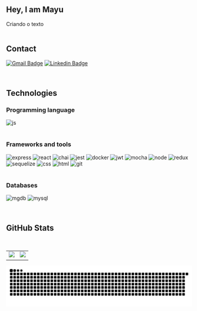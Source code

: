## Hey, I am Mayu

<div align="justfy">
  Criando o texto
</div>

<br>

## Contact

[![Gmail Badge](https://img.shields.io/badge/satorimayu@gmail.com-D14836?style=for-the-badge&logo=gmail&logoColor=white)](mailto:satorimayu@gmail.com)
[![Linkedin Badge](https://img.shields.io/badge/mayusatori-0077B5?style=for-the-badge&logo=linkedin&logoColor=white)](https://www.linkedin.com/in/mayusatori/)

<br>

## Technologies


### Programming language

<div style="display: inline_block">

<img alt="js" src="https://img.shields.io/badge/JavaScript-323330?style=for-the-badge&logo=javascript&logoColor=F7DF1E" />

</div><br>

### Frameworks and tools

<div style="display: inline_block">

<img alt="express" src="https://img.shields.io/badge/Express.js-000000?style=for-the-badge&logo=express&logoColor=white" /> 
<img alt="react" src="https://img.shields.io/badge/React-20232A?style=for-the-badge&logo=react&logoColor=61DAFB" />
<img alt="chai" src="https://img.shields.io/badge/chai-A30701?style=for-the-badge&logo=chai&logoColor=white" />
<img alt="jest" src="https://img.shields.io/badge/Jest-C21325?style=for-the-badge&logo=jest&logoColor=white" />
<img alt="docker" src="https://img.shields.io/badge/Docker-2CA5E0?style=for-the-badge&logo=docker&logoColor=white" />
<img alt="jwt" src="https://img.shields.io/badge/JWT-000000?style=for-the-badge&logo=JSON%20web%20tokens&logoColor=white" />
<img alt="mocha" src="https://img.shields.io/badge/Mocha-8D6748?style=for-the-badge&logo=Mocha&logoColor=white" />
<img alt="node" src="https://img.shields.io/badge/Node.js-339933?style=for-the-badge&logo=nodedotjs&logoColor=white"/>
<image alt="redux" src="https://img.shields.io/badge/Redux-593D88?style=for-the-badge&logo=redux&logoColor=white" />
<img alt="sequelize" src="https://img.shields.io/badge/Sequelize-52B0E7?style=for-the-badge&logo=Sequelize&logoColor=white" />
<img alt="css" src="https://img.shields.io/badge/CSS3-1572B6?style=for-the-badge&logo=css3&logoColor=white" />
<img alt="html" src="https://img.shields.io/badge/HTML5-E34F26?style=for-the-badge&logo=html5&logoColor=white" />
<img alt="git" src="https://img.shields.io/badge/GIT-E44C30?style=for-the-badge&logo=git&logoColor=white" />

</div><br>


### Databases

<div style="display: inline_block">

<img alt="mgdb" src="https://img.shields.io/badge/MongoDB-4EA94B?style=for-the-badge&logo=mongodb&logoColor=white" /> <img alt="mysql" src="https://img.shields.io/badge/MySQL-005C84?style=for-the-badge&logo=mysql&logoColor=white" />

</div><br>

## GitHub Stats

<br>

<table>
<tr><td>

  <a href="https://github.com/mayusatori/github-readme-stats" rel="noopener noreferrer" target="_blank">
    <img height="180" src="https://github-readme-stats.vercel.app/api?username=mayusatori&show_icons=true&theme=tokyonight&include_all_commits=true&count_private=true&hide_border=true"/>
  </a>

</td><td>

  <a href="https://github.com/mayusatori/github-readme-stats" rel="noopener noreferrer" target="_blank" target="_blank">
    <img height="180" src="https://github-readme-stats.vercel.app/api/top-langs/?username=mayusatori&layout=compact&langs_count=7&theme=tokyonight&hide_border=true"/>
  </a>

</td></tr>
</table>


![Snake animation](https://github.com/mayusatori/mayusatori/blob/output/github-contribution-grid-snake.svg)
